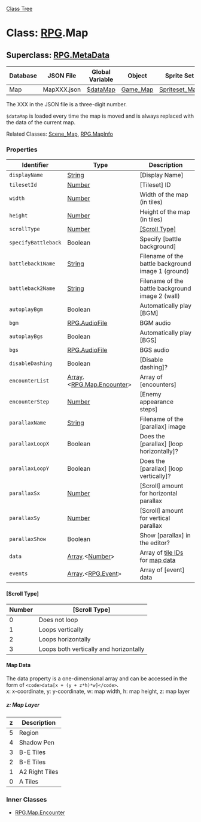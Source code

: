 [Class Tree](index.md)

# Class: [RPG](RPG.md).Map

## Superclass: [RPG.MetaData](RPG.MetaData.md)

| Database  | JSON File   | Global Variable                          | Object           | Sprite Set         |
|-----------|-------------|-----------------------------------------|------------------|--------------------|
| Map       | MapXXX.json | [$dataMap](global.md#datamap-rpgmap) | [Game_Map](Game_Map.md) | [Spriteset_Map](Spriteset_Map.md) |

The XXX in the JSON file is a three-digit number.

`$dataMap` is loaded every time the map is moved and is always replaced with the data of the current map.

Related Classes: [Scene_Map](Scene_Map.md), [RPG.MapInfo](RPG.MapInfo.md)

### Properties

| Identifier       | Type                                         | Description                              |
|-------------------|----------------------------------------------|------------------------------------------|
| `displayName`    | [String](String.md)                          | [Display Name]                           |
| `tilesetId`      | [Number](Number.md)                          | [Tileset] ID                            |
| `width`          | [Number](Number.md)                          | Width of the map (in tiles)             |
| `height`         | [Number](Number.md)                          | Height of the map (in tiles)            |
| `scrollType`     | [Number](Number.md)                          | [[Scroll Type]](RPG.Map.md#スクロールタイプ)  |
| `specifyBattleback` | Boolean                                    | Specify [battle background]              |
| `battleback1Name`| [String](String.md)                          | Filename of the battle background image 1 (ground) |
| `battleback2Name`| [String](String.md)                          | Filename of the battle background image 2 (wall)   |
| `autoplayBgm`    | Boolean                                      | Automatically play [BGM]                |
| `bgm`            | [RPG.AudioFile](RPG.AudioFile.md)          | BGM audio                               |
| `autoplayBgs`    | Boolean                                      | Automatically play [BGS]                |
| `bgs`            | [RPG.AudioFile](RPG.AudioFile.md)          | BGS audio                               |
| `disableDashing` | Boolean                                      | [Disable dashing]?                       |
| `encounterList`  | [Array](Array.md).&lt;[RPG.Map.Encounter](RPG.Map.Encounter.md)&gt; | Array of [encounters]                   |
| `encounterStep`  | [Number](Number.md)                          | [Enemy appearance steps]                 |
| `parallaxName`   | [String](String.md)                          | Filename of the [parallax] image        |
| `parallaxLoopX`  | Boolean                                      | Does the [parallax] [loop horizontally]? |
| `parallaxLoopY`  | Boolean                                      | Does the [parallax] [loop vertically]?   |
| `parallaxSx`     | [Number](Number.md)                          | [Scroll] amount for horizontal parallax  |
| `parallaxSy`     | [Number](Number.md)                          | [Scroll] amount for vertical parallax    |
| `parallaxShow`   | Boolean                                      | Show [parallax] in the editor?          |
| `data`           | [Array](Array.md).&lt;[Number](Number.md)&gt; | Array of [tile IDs](Tilemap.md#tile-ids) for [map data](RPG.Map.md#map-data) |
| `events`         | [Array](Array.md).&lt;[RPG.Event](RPG.Event.md)&gt; | Array of [event] data                   |

#### [Scroll Type]

| Number | [Scroll Type]                 |
|--------|-------------------------------|
| 0      | Does not loop                 |
| 1      | Loops vertically              |
| 2      | Loops horizontally             |
| 3      | Loops both vertically and horizontally |

#### Map Data
The data property is a one-dimensional array and can be accessed in the form of `<code>data[x + (y + z*h)*w]</code>`.  
x: x-coordinate, y: y-coordinate, w: map width, h: map height, z: map layer

##### z: Map Layer

| z | Description                 |
|---|-----------------------------|
| 5 | Region                      |
| 4 | Shadow Pen                  |
| 3 | B-E Tiles                   |
| 2 | B-E Tiles                   |
| 1 | A2 Right Tiles              |
| 0 | A Tiles                     |

### Inner Classes

* [RPG.Map.Encounter](RPG.Map.Encounter.md)
